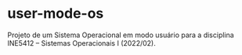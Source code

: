 # user-mode-os

Projeto de um Sistema Operacional em modo usuário para a disciplina INE5412 – Sistemas Operacionais I (2022/02).

